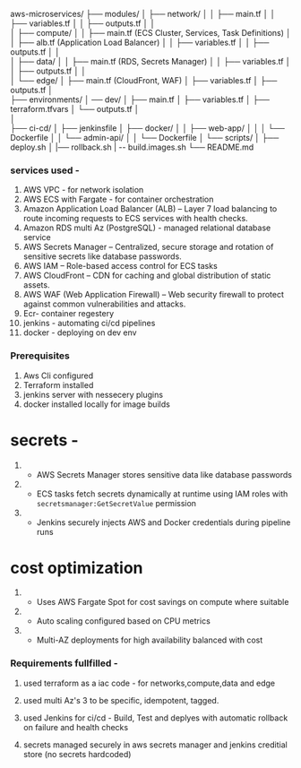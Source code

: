 aws-microservices/
├── modules/
│   ├── network/
│   │   ├── main.tf
│   │   ├── variables.tf
│   │   ├── outputs.tf
│   │  
│   ├── compute/
│   │   ├── main.tf (ECS Cluster, Services, Task Definitions)
│   │   ├── alb.tf (Application Load Balancer)
│   │   ├── variables.tf
│   │   ├── outputs.tf
│   │  
│   ├── data/
│   │   ├── main.tf (RDS, Secrets Manager)
│   │   ├── variables.tf
│   │   ├── outputs.tf
│   │  
│   └── edge/
│       ├── main.tf (CloudFront, WAF)
│       ├── variables.tf
│       ├── outputs.tf
│      
├── environments/
│   ── dev/
│      ├── main.tf
│      ├── variables.tf
│      ├── terraform.tfvars
│      └── outputs.tf
│  
│   
├── ci-cd/
│   ├── jenkinsfile
│   ├── docker/
│   │   ├── web-app/
│   │   │   └── Dockerfile
│   │   └── admin-api/
│   │       └── Dockerfile
│   └── scripts/
│       ├── deploy.sh
│       |── rollback.sh
|        -- build.images.sh
└── README.md


### services used -

1. AWS VPC - for network isolation
2. AWS ECS with Fargate - for container orchestration
3. Amazon Application Load Balancer (ALB) – Layer 7 load balancing to route incoming requests to ECS services with health checks.
4. Amazon RDS multi Az (PostgreSQL) - managed relational database service
5. AWS Secrets Manager – Centralized, secure storage and rotation of sensitive secrets like database passwords.
6. AWS IAM – Role-based access control for ECS tasks
7. AWS CloudFront – CDN for caching and global distribution of static assets.
8. AWS WAF (Web Application Firewall) – Web security firewall to protect against common vulnerabilities and attacks.
9. Ecr- container regestery
10. jenkins - automating ci/cd pipelines
11. docker - deploying on dev env


### Prerequisites

1. Aws Cli configured
2. Terraform installed
3. jenkins server with nessecery plugins
4. docker installed locally for image builds


# secrets -
1. - AWS Secrets Manager stores sensitive data like database passwords
2. - ECS tasks fetch secrets dynamically at runtime using IAM roles with `secretsmanager:GetSecretValue` permission
3. - Jenkins securely injects AWS and Docker credentials during pipeline runs

# cost optimization
1. - Uses AWS Fargate Spot for cost savings on compute where suitable
2. - Auto scaling configured based on CPU metrics
3. - Multi-AZ deployments for high availability balanced with cost


### Requirements fullfilled -
1. used terraform as a iac code - for networks,compute,data and edge
2. used multi Az's 3 to be specific, idempotent, tagged.

3. used Jenkins for ci/cd - Build, Test and deplyes with automatic rollback on failure and health checks
4. secrets managed securely in aws secrets manager and jenkins creditial store (no secrets hardcoded)

